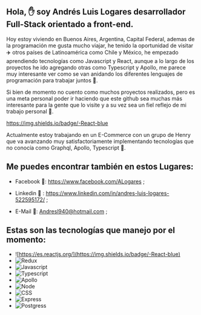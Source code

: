 
## Hola, ✋ soy Andrés Luis Logares desarrollador Full-Stack orientado a front-end.

  Hoy estoy viviendo en Buenos Aires, Argentina, Capital Federal, ademas de la programación me gusta mucho viajar, he tenido la oportunidad de visitar ✈️ otros países de Latinoamérica como Chile y México, he empezado aprendiendo tecnologías como Javascript y React, aunque a lo largo de los proyectos he ido agregando otras como Typescript y Apollo, me parece muy interesante ver como se van anidando los diferentes lenguajes de programación para trabajar juntos 🤝.

  Si bien de momento no cuento como muchos proyectos realizados, pero es una meta personal poder ir haciendo que este github sea muchas más interesante para la gente que lo visite y a su vez sea un fiel reflejo de mi trabajo personal 🚧.
  
  https://img.shields.io/badge/-React-blue
    
  Actualmente estoy trabajando en un E-Commerce con un grupo de Henry que va avanzando muy satisfactoriamente implementando tecnologías que no conocía como Graphql, Apollo, Typescript 🚀.
  
  ## Me puedes encontrar también en estos Lugares:
   
  - Facebook 🔗: https://www.facebook.com/ALogares ;
    
  - Linkedin 🔗 : https://www.linkedin.com/in/andres-luis-logares-522595172/ ;
    
  - E-Mail 📧: Andresl940@hotmail.com ;

## Estas son las tecnologías que manejo por el momento: 

  - ![https://es.reactjs.org/](https://img.shields.io/badge/-React-blue)
  - ![Redux](https://img.shields.io/badge/-Redux-red)
  - ![Javascript](https://img.shields.io/badge/-Javascript-yellow)
  - ![Typescript](https://img.shields.io/badge/-Typescript-green)
  - ![Apollo](https://img.shields.io/badge/-Apollo-red)
  - ![Node](https://img.shields.io/badge/-Node-green)
  - ![CSS](https://img.shields.io/badge/-CSS-yellowgreen)
  - ![Express](https://img.shields.io/badge/-Express-blue)
  - ![Postgress](https://img.shields.io/badge/-Postgress-green)
